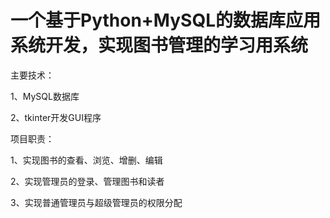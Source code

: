 # 一个基于Python+MySQL的数据库应用系统开发，实现图书管理的学习用系统

主要技术：

1、MySQL数据库

2、tkinter开发GUI程序

项目职责：

1、实现图书的查看、浏览、增删、编辑

2、实现管理员的登录、管理图书和读者

3、实现普通管理员与超级管理员的权限分配
